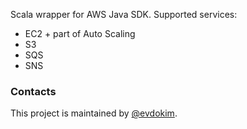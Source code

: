 Scala wrapper for AWS Java SDK. Supported services:

* EC2 + part of Auto Scaling
* S3
* SQS
* SNS


### Contacts

This project is maintained by [@evdokim](https://github.com/evdokim).
